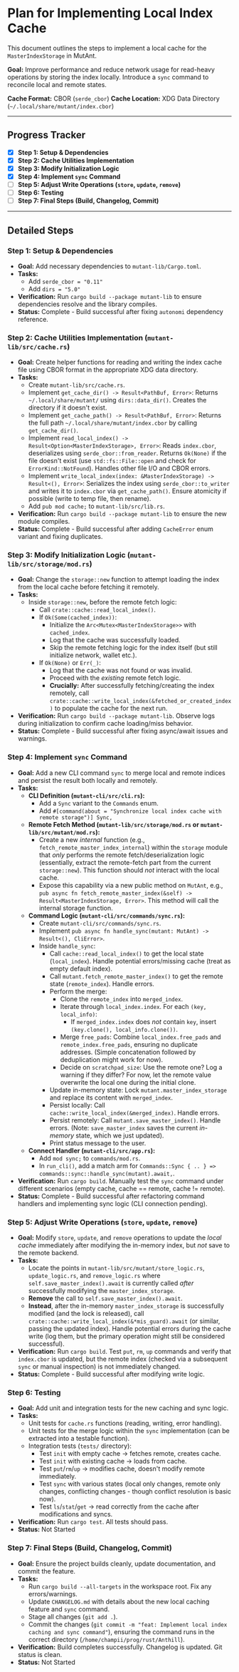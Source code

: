 # Plan for Implementing Local Index Cache

This document outlines the steps to implement a local cache for the `MasterIndexStorage` in MutAnt.

**Goal:** Improve performance and reduce network usage for read-heavy operations by storing the index locally. Introduce a `sync` command to reconcile local and remote states.

**Cache Format:** CBOR (`serde_cbor`)
**Cache Location:** XDG Data Directory (`~/.local/share/mutant/index.cbor`)

---

## Progress Tracker

- [x] **Step 1: Setup & Dependencies**
- [x] **Step 2: Cache Utilities Implementation**
- [x] **Step 3: Modify Initialization Logic**
- [x] **Step 4: Implement `sync` Command**
- [ ] **Step 5: Adjust Write Operations (`store`, `update`, `remove`)**
- [ ] **Step 6: Testing**
- [ ] **Step 7: Final Steps (Build, Changelog, Commit)**

---

## Detailed Steps

### Step 1: Setup & Dependencies

*   **Goal:** Add necessary dependencies to `mutant-lib/Cargo.toml`.
*   **Tasks:**
    *   Add `serde_cbor = "0.11"`
    *   Add `dirs = "5.0"`
*   **Verification:** Run `cargo build --package mutant-lib` to ensure dependencies resolve and the library compiles.
*   **Status:** Complete - Build successful after fixing `autonomi` dependency reference.

### Step 2: Cache Utilities Implementation (`mutant-lib/src/cache.rs`)

*   **Goal:** Create helper functions for reading and writing the index cache file using CBOR format in the appropriate XDG data directory.
*   **Tasks:**
    *   Create `mutant-lib/src/cache.rs`.
    *   Implement `get_cache_dir() -> Result<PathBuf, Error>`: Returns `~/.local/share/mutant/` using `dirs::data_dir()`. Creates the directory if it doesn't exist.
    *   Implement `get_cache_path() -> Result<PathBuf, Error>`: Returns the full path `~/.local/share/mutant/index.cbor` by calling `get_cache_dir()`.
    *   Implement `read_local_index() -> Result<Option<MasterIndexStorage>, Error>`: Reads `index.cbor`, deserializes using `serde_cbor::from_reader`. Returns `Ok(None)` if the file doesn't exist (use `std::fs::File::open` and check for `ErrorKind::NotFound`). Handles other file I/O and CBOR errors.
    *   Implement `write_local_index(index: &MasterIndexStorage) -> Result<(), Error>`: Serializes the index using `serde_cbor::to_writer` and writes it to `index.cbor` via `get_cache_path()`. Ensure atomicity if possible (write to temp file, then rename).
    *   Add `pub mod cache;` to `mutant-lib/src/lib.rs`.
*   **Verification:** Run `cargo build --package mutant-lib` to ensure the new module compiles.
*   **Status:** Complete - Build successful after adding `CacheError` enum variant and fixing duplicates.

### Step 3: Modify Initialization Logic (`mutant-lib/src/storage/mod.rs`)

*   **Goal:** Change the `storage::new` function to attempt loading the index from the local cache before fetching it remotely.
*   **Tasks:**
    *   Inside `storage::new`, before the remote fetch logic:
        *   Call `crate::cache::read_local_index()`.
        *   If `Ok(Some(cached_index))`:
            *   Initialize the `Arc<Mutex<MasterIndexStorage>>` with `cached_index`.
            *   Log that the cache was successfully loaded.
            *   Skip the remote fetching logic for the index itself (but still initialize network, wallet etc.).
        *   If `Ok(None)` or `Err(_)`:
            *   Log that the cache was not found or was invalid.
            *   Proceed with the *existing* remote fetch logic.
            *   **Crucially:** After successfully fetching/creating the index remotely, call `crate::cache::write_local_index(&fetched_or_created_index)` to populate the cache for the next run.
*   **Verification:** Run `cargo build --package mutant-lib`. Observe logs during initialization to confirm cache loading/miss behavior.
*   **Status:** Complete - Build successful after fixing async/await issues and warnings.

### Step 4: Implement `sync` Command

*   **Goal:** Add a new CLI command `sync` to merge local and remote indices and persist the result both locally and remotely.
*   **Tasks:**
    *   **CLI Definition (`mutant-cli/src/cli.rs`):**
        *   Add a `Sync` variant to the `Commands` enum.
        *   Add `#[command(about = "Synchronize local index cache with remote storage")] Sync,`
    *   **Remote Fetch Method (`mutant-lib/src/storage/mod.rs` or `mutant-lib/src/mutant/mod.rs`):**
        *   Create a new *internal* function (e.g., `fetch_remote_master_index_internal`) within the `storage` module that *only* performs the remote fetch/deserialization logic (essentially, extract the remote-fetch part from the current `storage::new`). This function should *not* interact with the local cache.
        *   Expose this capability via a new public method on `MutAnt`, e.g., `pub async fn fetch_remote_master_index(&self) -> Result<MasterIndexStorage, Error>`. This method will call the internal storage function.
    *   **Command Logic (`mutant-cli/src/commands/sync.rs`):**
        *   Create `mutant-cli/src/commands/sync.rs`.
        *   Implement `pub async fn handle_sync(mutant: MutAnt) -> Result<(), CliError>`.
        *   Inside `handle_sync`:
            *   Call `cache::read_local_index()` to get the local state (`local_index`). Handle potential errors/missing cache (treat as empty default index).
            *   Call `mutant.fetch_remote_master_index()` to get the remote state (`remote_index`). Handle errors.
            *   Perform the merge:
                *   Clone the `remote_index` into `merged_index`.
                *   Iterate through `local_index.index`. For each `(key, local_info)`:
                    *   If `merged_index.index` does *not* contain `key`, insert `(key.clone(), local_info.clone())`.
                *   Merge `free_pads`: Combine `local_index.free_pads` and `remote_index.free_pads`, ensuring no duplicate addresses. (Simple concatenation followed by deduplication might work for now).
                *   Decide on `scratchpad_size`: Use the remote one? Log a warning if they differ? For now, let the remote value overwrite the local one during the initial clone.
            *   Update in-memory state: Lock `mutant.master_index_storage` and replace its content with `merged_index`.
            *   Persist locally: Call `cache::write_local_index(&merged_index)`. Handle errors.
            *   Persist remotely: Call `mutant.save_master_index()`. Handle errors. (Note: `save_master_index` saves the current *in-memory* state, which we just updated).
            *   Print status message to the user.
    *   **Connect Handler (`mutant-cli/src/app.rs`):**
        *   Add `mod sync;` to `commands/mod.rs`.
        *   In `run_cli()`, add a match arm for `Commands::Sync { .. } => commands::sync::handle_sync(mutant).await,`.
*   **Verification:** Run `cargo build`. Manually test the `sync` command under different scenarios (empty cache, cache == remote, cache != remote).
*   **Status:** Complete - Build successful after refactoring command handlers and implementing sync logic (CLI connection pending).

### Step 5: Adjust Write Operations (`store`, `update`, `remove`)

*   **Goal:** Modify `store`, `update`, and `remove` operations to update the *local cache* immediately after modifying the in-memory index, but *not* save to the remote backend.
*   **Tasks:**
    *   Locate the points in `mutant-lib/src/mutant/store_logic.rs`, `update_logic.rs`, and `remove_logic.rs` where `self.save_master_index().await` is currently called *after* successfully modifying the `master_index_storage`.
    *   **Remove** the call to `self.save_master_index().await`.
    *   **Instead**, after the in-memory `master_index_storage` is successfully modified (and the lock is released), call `crate::cache::write_local_index(&*mis_guard).await` (or similar, passing the updated index). Handle potential errors during the cache write (log them, but the primary operation might still be considered successful).
*   **Verification:** Run `cargo build`. Test `put`, `rm`, `up` commands and verify that `index.cbor` is updated, but the remote index (checked via a subsequent `sync` or manual inspection) is not immediately changed.
*   **Status:** Complete - Build successful after modifying write logic.

### Step 6: Testing

*   **Goal:** Add unit and integration tests for the new caching and sync logic.
*   **Tasks:**
    *   Unit tests for `cache.rs` functions (reading, writing, error handling).
    *   Unit tests for the merge logic within the `sync` implementation (can be extracted into a testable function).
    *   Integration tests (`tests/` directory):
        *   Test `init` with empty cache -> fetches remote, creates cache.
        *   Test `init` with existing cache -> loads from cache.
        *   Test `put`/`rm`/`up` -> modifies cache, doesn't modify remote immediately.
        *   Test `sync` with various states (local only changes, remote only changes, conflicting changes - though conflict resolution is basic now).
        *   Test `ls`/`stat`/`get` -> read correctly from the cache after modifications and syncs.
*   **Verification:** Run `cargo test`. All tests should pass.
*   **Status:** Not Started

### Step 7: Final Steps (Build, Changelog, Commit)

*   **Goal:** Ensure the project builds cleanly, update documentation, and commit the feature.
*   **Tasks:**
    *   Run `cargo build --all-targets` in the workspace root. Fix any errors/warnings.
    *   Update `CHANGELOG.md` with details about the new local caching feature and `sync` command.
    *   Stage all changes (`git add .`).
    *   Commit the changes (`git commit -m "feat: Implement local index caching and sync command"`), ensuring the command runs in the correct directory (`/home/champii/prog/rust/Anthill`).
*   **Verification:** Build completes successfully. Changelog is updated. Git status is clean.
*   **Status:** Not Started 